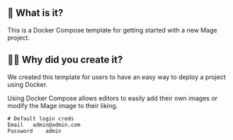 ## 🤔 What is it?

This is a Docker Compose template for getting started with a new Mage project.

## 🙋‍♂️ Why did you create it?

We created this template for users to have an easy way to deploy a project using Docker.

Using Docker Compose allows editors to easily add their own images or modify the Mage image to their liking. 


```
# Default login creds
Email	admin@admin.com
Password	admin
```